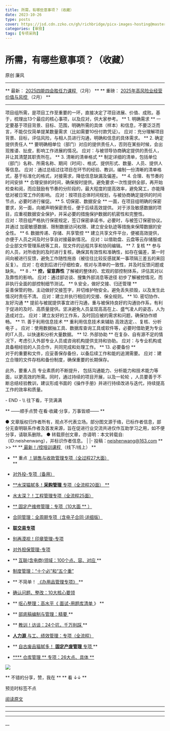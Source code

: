 ```yaml
---
title: 所需，有哪些意事项？（收藏）
date: 2023-10-26
type: posts
cover: https://jsd.cdn.zzko.cn/gh/richbridge/picx-images-hosting@master/thumbnail/技.jpg
categories: [审技]
tags: [专项采购]
---
```


#  所需，有哪些意事项？（收藏）

原创  廉风  [  ](javascript:void\(0\);)

__ _ _ _ _

** 最新： [ 2025四能四会胜任力课程
](https://mp.weixin.qq.com/s?__biz=MzIxMTM3ODE1OQ==&mid=2247512780&idx=1&sn=48a6cd7e825d3a9ee22ee6cd7dacc3fe&scene=21#wechat_redirect)
（2月）  ** ** 重磅： [ 2025年高风险业经营价值与风控
](https://mp.weixin.qq.com/s?__biz=MzIxMTM3ODE1OQ==&mid=2247512780&idx=2&sn=53bc3ba8314cc48e4f241f49cc6f4b86&scene=21#wechat_redirect)
（2月）  **

* * *

项目组所需，是项目工作至重要的一环，直接决定了项目进展、价值、成败。基于，梳理出13个最应的核心事项，以及应对，供大家参考。
** 1\. 明确需求  **
一定要基于项目背景、目标、范围，明确所需的具体（样本）和信息，不要泛泛而言，不能仅仅简单提某数量需求（比如需要10份付款凭证）。
应对：充分理解项目背景、目标，评估风险，与相人员进行沟通，明确和信息的具体需求。  ** 2\. 确定提供责任人  **
要明确相单位（部门）对应的提供责任人，否则在某些时候，会出现推诿、扯皮，影响工作进展的情况。
应对：与被领导协商确定提供的责任人，并让其清楚其职责所在。  ** 3\. 清晰的清单格式  **
制定详细的清单，包括单位（部门）名称、所需名称、期间（时间）、格式、提供形式、数量、人员、提供人等信息。
应对：通过总结过往项目在环节的经验、教训，编制一份清晰的清单格式，基于标准化的格式，对接需求，降低信息缺漏及偏差。  **
4\. 合理、有节奏的时间安排  **
合理安排的时间，确保按时提供。避免要求一次性提供全部，再开始检查和阅，而应鼓励有节奏的分阶段的，最大程度的提高效率，避免窝工，亦能降低对被日常工作的影响。
应对：按项目总体时间规划，与被协商确定提供的时间节点，必要时进行催促。  ** 5\. 切保密、数据安全  **
一面，在项目组明确的保密要求，另一面，向被声明保密责任，便于后续高效提供。
对于涉及敏感数据的项目，应重视数据安全保护，并采必要的措施保护数据的机密性和完整性。  
应对：项目组严格执行保密规定，签订保密承诺书，必要时，与被签订保密协议。并通过
加密敏感数据、限制数据访问权限、建立安全轨迹等措施来保障数据的安全性。  ** 6\. 数据传递、存储、共享管控  **
建立共享文件平台，便被高效提供，亦便于人员之间及时分享自对接最新情况。
应对：以借助盘、云盘等云存储服或企业部文件管理系统等工具，现文件的远程共享和协同编辑。  ** 7\. 复核  **
参与的人员，对所收到的及时进行复核，确保其有效性和准确性，如存在偏差，第一时间向被进行反馈，避免工作随性拖沓（被往往比较反感就某一事项隔三差五的来回反复）。
应对：在收到后进行仔细检查，核对与清单的一致性，并及时反馈问题或缺失。  ** 8  **.** ** **控，留意靠性**
了解被的整体的、宏观的部控制体系，评估其对以及靠性的影响。  应对：通过部访谈、搜集外部消息等途径
初步了解被控情况，而非执行全面的部控制细节测试。  ** 9.安全，做好交接、归还管理  **  
妥善保管的物，主动做好交接签字，并切维护物安全。避免丢失损毁，以及发生此情况时责任不清。
应对：建立并执行相应的交接、保全规则。  ** 10\. 密切协作、友好沟通  **
提前与被就提供事宜进行沟通，重与被保持良好的沟通协作系，有利于促进的及时、高质量提供。坚决避免人员呈现高高在上、盛气凌人的姿态，人为造成对立。
应对：建立友好的工作系，及时回应被的需求和问题，确保协作顺畅。  ** 11\. 善于利用信息技术  ** 重利用信息技术来辅助
高效选定、、复核、分析电子  。  应对：使用数据抽工具、数据库查询工具或软件等，必要时借助更为专业的IT人员，以快速和分析大量数据。
** 12\. 外部协助  ** 在复杂、自有源不足的情况下，考虑引入外部专业人员或咨询机构提供支持和协助。
应对：与专业机构或具备相经验的人员合作，共同完成和处理工作。  ** 13\. 必要备份  **  
对于的重要和文件，应妥善保存备份，以备后续工作和能的追溯需要。
应对：建立合理的文件存档和备份制度，确保重要的长期保存。

此外，要重人员  专业素质的不断提升，
包括沟通能力、分析能力和技术能力等面，以更高效的所需。同时，通过持续的项目开展，以及一轮轮
，人员要善于不断总结经验教训，建议形成书面的《操作手册》并进行持续改进与迭代，持续提高工作的效率和质量。

\- END - \\\ 往下看，干货满满

** ——顺手点赞·在看·收藏·分享，万事皆顺——  **

●
文章版权归作者所有，观点不代表立场。部分图文源于络，已标作者信息，部分无查明联系作者及首发来源，旨在促进行业交流共进仅作互助学习之用，如不便分享，请联系删除。
● 转载原创文章，亦请明：本文转载自:（ID:neishenwang），并标识作者信息。 | |-
投稿：neishenwang@163.com  ** >> ** **[ 最新！/控培训课程
](http://mp.weixin.qq.com/s?__biz=MzIxMTM3ODE1OQ==&mid=2247510759&idx=1&sn=20cab0c1b2d3d386c552ef7dfe7b0a94&chksm=9754a067a02329710887bc4c18fa43487618579b80e3ce7e6bb8a07d9a480f462a7a7456573f&scene=21#wechat_redirect)
（线下/线上） **  

  * ** 重点 [ ！销售与收款管理专项（全过程27大面） ](http://mp.weixin.qq.com/s?__biz=MzIxMTM3ODE1OQ==&mid=2247512049&idx=1&sn=db3fea4dbf6105c9837ecbc464c3ef49&chksm=9754a571a0232c670f87245437c234ae3ec859b4d651465c509fa7cd23c0f8a7e13a75025d53&scene=21#wechat_redirect)   
**

  * [ 对外投-专项（备用）  ](http://mp.weixin.qq.com/s?__biz=MzIxMTM3ODE1OQ==&mid=2247507501&idx=1&sn=957eba1bc8b78a9e0e8e99709bf1e608&chksm=9754d4ada0235dbb16aca709de3741458013c8a368889f19928da917c05281a796ccc384978b&scene=21#wechat_redirect)
  * [ **水深猫腻多！**采购管理** 专项（全流程20面） ** ](http://mp.weixin.qq.com/s?__biz=MzIxMTM3ODE1OQ==&mid=2247511916&idx=1&sn=54671d1cb744b71dc2a58067e74b4f83&chksm=9754a5eca0232cfac6d5c7bfec8b84858371184f65598009f752382a248dedce94dd7a68b304&scene=21#wechat_redirect)
  * [ 水太深？！工程管理专项（全流程25面）  ](https://mp.weixin.qq.com/s?__biz=MzIxMTM3ODE1OQ==&mid=2247512677&idx=1&sn=64e9e169815d11e810ac14ec5c989df7&scene=21#wechat_redirect)   

  * [ ** 固定产维修管理：专项（10大面  ** ）  ](http://mp.weixin.qq.com/s?__biz=MzIxMTM3ODE1OQ==&mid=2247511323&idx=1&sn=4a690dcd693ba693aec92b97bc6d09e3&chksm=9754a79ba0232e8dfaf611ad451d69b4619efc5e07269f5dc67f536791f4e3086522d1cb3f46&scene=21#wechat_redirect)
  * [ 合同管理：全周期专项（含电子合同·详细版）  ](http://mp.weixin.qq.com/s?__biz=MzIxMTM3ODE1OQ==&mid=2247511399&idx=1&sn=b0c7be7f298b9a5fc7547ac63680faf2&chksm=9754a7e7a0232ef1ec285ce429e7c9f0d3e74625c931c0be56f63084f826ae2cbb469987aeef&scene=21#wechat_redirect)   

  * [ **联交易专项** ](http://mp.weixin.qq.com/s?__biz=MzIxMTM3ODE1OQ==&mid=2247508469&idx=2&sn=cd40e6c2a20fdad6bfd62fc97c3591a9&chksm=9754ab75a0232263a3e46f978ad3f1f507460bba8a0c2f5ce0fae3a0e973e0f690a1c55d100e&scene=21#wechat_redirect)   

  * [ 别再漠视！印章管理-专项  ](http://mp.weixin.qq.com/s?__biz=MzIxMTM3ODE1OQ==&mid=2247507924&idx=1&sn=5aa3028f90b865663ef34b6002a7121c&chksm=9754d554a0235c429e5e2d3752f71193209aa007ee57f2966facface0b8642d87b7d47acaf8e&scene=21#wechat_redirect)
  * [ 对外担保管理-专项  ](http://mp.weixin.qq.com/s?__biz=MzIxMTM3ODE1OQ==&mid=2247508115&idx=2&sn=26ca29cee8507e601f2c6daa2332d78e&chksm=9754aa13a0232305ba1c36dbbd6ee20ab380db6ce50fdc0b376b1c4223de4ce3b3a2fdefebd2&scene=21#wechat_redirect)   

  * ** [ 互联(含电商)领域：100个点、容、对应 ](http://mp.weixin.qq.com/s?__biz=MzIxMTM3ODE1OQ==&mid=2247506458&idx=1&sn=d83c71344a6a052e677cc2cb56acab50&chksm=9754d09aa023598c2424f061bd1a1d91ffdba8d0ca8492ff33845d4f77098182e9f058c9dc6c&scene=21#wechat_redirect) **
  * [ 制度管理：“十个必”和“五个重”  ](http://mp.weixin.qq.com/s?__biz=MzIxMTM3ODE1OQ==&mid=2247503600&idx=1&sn=8181ca22c6d4018a07a6cef9797bca63&chksm=9754c470a0234d66ab286ffc77a796df6c0b0f8eb9943c991d994672a9c60a85dea0d839c376&scene=21#wechat_redirect)
  * ** 不简单！ [ 《办用品管理专项》 ](http://mp.weixin.qq.com/s?__biz=MzIxMTM3ODE1OQ==&mid=2247505501&idx=1&sn=e0bb3ef5c2f8018299ae59fde6be8c76&chksm=9754dcdda02355cb81b079ade61713c5350a2bdec20d99ac7132683a98a3f48a937fcc33cada&scene=21#wechat_redirect) **
  * [ 确认问题、整改：10大核心要领 ](http://mp.weixin.qq.com/s?__biz=MzIxMTM3ODE1OQ==&mid=2247505104&idx=1&sn=f71eaa08f55af4991e37d5d484b020e4&chksm=9754de50a023574644a0a072d274ae5cc3b2e3de7e31aac2b1499ab8b66627d51892010111c0&scene=21#wechat_redirect)
  * ** [ 呕心整理：高水平《 ](http://mp.weixin.qq.com/s?__biz=MzIxMTM3ODE1OQ==&mid=2247503750&idx=1&sn=ee25b0679e0e30de08c5959431f59e95&chksm=9754c506a0234c10d9e7ddbabb7a9d01f8726f3b97b64db733aa5fe2b6a47f7c09e298d9d3c9&scene=21#wechat_redirect) [ 面试-用题库清单 ](http://mp.weixin.qq.com/s?__biz=MzIxMTM3ODE1OQ==&mid=2247503750&idx=1&sn=ee25b0679e0e30de08c5959431f59e95&chksm=9754c506a0234c10d9e7ddbabb7a9d01f8726f3b97b64db733aa5fe2b6a47f7c09e298d9d3c9&scene=21#wechat_redirect) 》  **
  * ** [ 部底稿编制与管理：精要 ](http://mp.weixin.qq.com/s?__biz=MzIxMTM3ODE1OQ==&mid=2247504176&idx=1&sn=506a83c56f7067391d884f4a15c52e3c&chksm=9754dbb0a02352a6822974397989af25a2a3c2724d9f832354534eb7b8407bbd40edf149edc8&scene=21#wechat_redirect) **
  * ** [ 教训！访谈：24个坑，千万别踩 ](http://mp.weixin.qq.com/s?__biz=MzIxMTM3ODE1OQ==&mid=2247505625&idx=1&sn=99a5f3e79e84ae8e328a2e32ba9c4421&chksm=9754dc59a023554f5d100bc060dea1ecb3dc1550d76f66f795d8dbde526b0b3305a202dadde7&scene=21#wechat_redirect) **
  * [ **人力源** 与工、绩效管理：专项（全流程） ](http://mp.weixin.qq.com/s?__biz=MzIxMTM3ODE1OQ==&mid=2247512224&idx=1&sn=34a836d845e267fe075870612fed19ac&chksm=9754ba20a02333362f06d315cc778a6ccd98c7072c8b5da07e0ca56ec67abcc0a9ed62d1c998&scene=21#wechat_redirect)
  * ** [ 自古废品猫腻多！ **固定产废管理** 专项 ](http://mp.weixin.qq.com/s?__biz=MzIxMTM3ODE1OQ==&mid=2247506257&idx=1&sn=28e6c29d862a3b2141a81052770de9c5&chksm=9754d3d1a0235ac71c6b47b9d7ae01199a019f7a4cadb7fcf68699d700c8f0ba255bb7b4f80a&scene=21#wechat_redirect) **
  * [ **** 仓库管理  ** 专项：26大点、具体  ** ](http://mp.weixin.qq.com/s?__biz=MzIxMTM3ODE1OQ==&mid=2247511557&idx=1&sn=8856e0fe8e4a9c3b784c12e0904f663c&chksm=9754a485a0232d9392caea44132da503f5c09cf7d187c50e0f298b39cbe232a087c1f3dad954&scene=21#wechat_redirect)

![](https://mmbiz.qpic.cn/mmbiz_png/OphficJUUiaJ54aVCY4pBQvVEbvI6AFqPw6XCDBGtNKZrKvoSBsSzQQ33YelxDmhk8DqtFPrlyyLlqoOI3euPw9g/640?wx_fmt=png&from=appmsg)

** 不错的分享，赞，我在  ** ** 看 ↓↓  **

预览时标签不点

[ 阅读原文 ](javascript:;)









****



****



****





__









